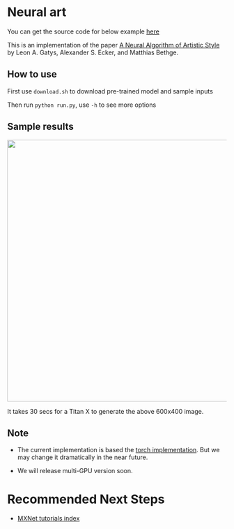 # Neural art
You can get the source code for below example [here](https://github.com/dmlc/mxnet/tree/master/example/neural-style)

This is an implementation of the paper
[A Neural Algorithm of Artistic Style](http://arxiv.org/abs/1508.06576) by Leon
A. Gatys, Alexander S. Ecker, and Matthias Bethge.

## How to use

First use `download.sh` to download pre-trained model and sample inputs

Then run `python run.py`, use `-h` to see more options

## Sample results

<img src=https://github.com/dmlc/web-data/raw/master/mxnet/neural-style/output/4343_starry_night.jpg width=600px>

It takes 30 secs for a Titan X to generate the above 600x400 image.

## Note

* The current implementation is based the
  [torch implementation](https://github.com/jcjohnson/neural-style). But we may
  change it dramatically in the near future.

* We will release multi-GPU version soon.

# Recommended Next Steps
* [MXNet tutorials index](http://mxnet.io/tutorials/index.html)